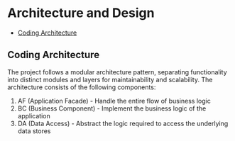 # Architecture and Design
- [Coding Architecture](#coding-architecture)

## Coding Architecture
The project follows a modular architecture pattern, separating functionality into distinct modules and layers for maintainability and scalability. The architecture consists of the following components:
1. AF (Application Facade) - Handle the entire flow of business logic
2. BC (Business Component) - Implement the business logic of the application
3. DA (Data Access) - Abstract the logic required to access the underlying data stores
